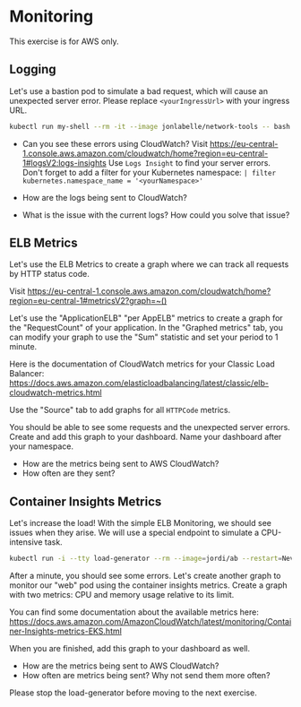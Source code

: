 # Monitoring

This exercise is for AWS only.

## Logging

Let's use a bastion pod to simulate a bad request, which will cause an unexpected server error. Please replace `<yourIngressUrl>` with your ingress URL.

```bash
kubectl run my-shell --rm -it --image jonlabelle/network-tools -- bash -c "while sleep 5; do curl -v <yourIngressUrl> --data 'bid=error'; done"
```

- Can you see these errors using CloudWatch?
  Visit https://eu-central-1.console.aws.amazon.com/cloudwatch/home?region=eu-central-1#logsV2:logs-insights
  Use `Logs Insight` to find your server errors. Don't forget to add a filter for your Kubernetes namespace:
  `| filter kubernetes.namespace_name = '<yourNamespace>'`

- How are the logs being sent to CloudWatch?
- What is the issue with the current logs? How could you solve that issue?

## ELB Metrics

Let's use the ELB Metrics to create a graph where we can track all requests by HTTP status code.

Visit https://eu-central-1.console.aws.amazon.com/cloudwatch/home?region=eu-central-1#metricsV2?graph=~()

Let's use the "ApplicationELB" "per AppELB" metrics to create a graph for the "RequestCount" of your application. In the "Graphed metrics" tab, you can modify your graph to use the "Sum" statistic and set your period to 1 minute.

Here is the documentation of CloudWatch metrics for your Classic Load Balancer:
https://docs.aws.amazon.com/elasticloadbalancing/latest/classic/elb-cloudwatch-metrics.html

Use the "Source" tab to add graphs for all `HTTPCode` metrics.

You should be able to see some requests and the unexpected server errors. Create and add this graph to your dashboard. Name your dashboard after your namespace.

- How are the metrics being sent to AWS CloudWatch?
- How often are they sent?

## Container Insights Metrics

Let's increase the load! With the simple ELB Monitoring, we should see issues when they arise. We will use a special endpoint to simulate a CPU-intensive task.

```bash
kubectl run -i --tty load-generator --rm --image=jordi/ab --restart=Never -- -v 2 -n 10000 -c 10 -s 120 <yourIngressUrl>/high-cpu
```

After a minute, you should see some errors. Let's create another graph to monitor our "web" pod using the container insights metrics. Create a graph with two metrics: CPU and memory usage relative to its limit.

You can find some documentation about the available metrics here:
https://docs.aws.amazon.com/AmazonCloudWatch/latest/monitoring/Container-Insights-metrics-EKS.html

When you are finished, add this graph to your dashboard as well.

- How are the metrics being sent to AWS CloudWatch?
- How often are metrics being sent? Why not send them more often?

Please stop the load-generator before moving to the next exercise.
